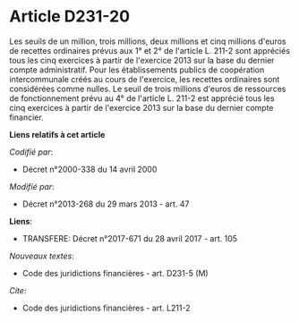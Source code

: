 # Article D231-20

Les seuils de un million, trois millions, deux millions et cinq millions d'euros de recettes ordinaires prévus aux 1° et 2°
de l'article L. 211-2 sont appréciés tous les cinq exercices à partir de l'exercice 2013 sur la base du dernier compte
administratif. Pour les établissements publics de coopération intercommunale créés au cours de l'exercice, les recettes
ordinaires sont considérées comme nulles. Le seuil de trois millions d'euros de ressources de fonctionnement prévu au 4° de
l'article L. 211-2 est apprécié tous les cinq exercices à partir de l'exercice 2013 sur la base du dernier compte financier.

**Liens relatifs à cet article**

_Codifié par_:

  - Décret n°2000-338 du 14 avril 2000

_Modifié par_:

  - Décret n°2013-268 du 29 mars 2013 - art. 47

**Liens**:

  - TRANSFERE: Décret n°2017-671 du 28 avril 2017 - art. 105

_Nouveaux textes_:

  - Code des juridictions financières - art. D231-5 (M)

_Cite_:

  - Code des juridictions financières - art. L211-2
